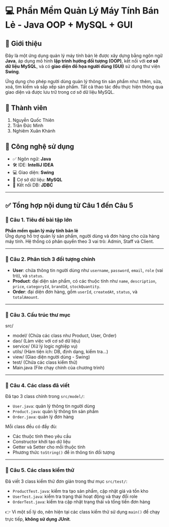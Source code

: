 # 💻 Phần Mềm Quản Lý Máy Tính Bán Lẻ - Java OOP + MySQL + GUI

## 📌 Giới thiệu

Đây là một ứng dụng quản lý máy tính bán lẻ được xây dựng bằng ngôn ngữ **Java**, áp dụng mô hình **lập trình hướng đối tượng (OOP)**, kết nối với **cơ sở dữ liệu MySQL**, và có **giao diện đồ họa người dùng (GUI)** sử dụng thư viện **Swing**.

Ứng dụng cho phép người dùng quản lý thông tin sản phẩm như: thêm, sửa, xoá, tìm kiếm và sắp xếp sản phẩm. Tất cả thao tác đều thực hiện thông qua giao diện và được lưu trữ trong cơ sở dữ liệu MySQL.

## 📌 Thành viên

1. Nguyễn Quốc Thiên  
2. Trần Đức Minh  
3. Nghiêm Xuân Khánh

## 🧱 Công nghệ sử dụng

- ✅ Ngôn ngữ: **Java**
- 🛠 IDE: **IntelliJ IDEA**
- 💻 Giao diện: **Swing**
- 💾 Cơ sở dữ liệu: **MySQL**
- 🔌 Kết nối DB: **JDBC**

---

## ✅ Tổng hợp nội dung từ Câu 1 đến Câu 5

### 📌 Câu 1. Tiêu đề bài tập lớn

**Phần mềm quản lý máy tính bán lẻ**  
Ứng dụng hỗ trợ quản lý sản phẩm, người dùng và đơn hàng cho cửa hàng máy tính. Hệ thống có phân quyền theo 3 vai trò: Admin, Staff và Client.

---

### 📌 Câu 2. Phân tích 3 đối tượng chính

- **User**: chứa thông tin người dùng như `username`, `password`, `email`, `role` (vai trò), và `status`.
- **Product**: đại diện sản phẩm, có các thuộc tính như `name`, `description`, `price`, `categoryId`, `brandId`, `stockQuantity`.
- **Order**: đại diện đơn hàng, gồm `userId`, `createdAt`, `status`, và `totalAmount`.

---

### 📌 Câu 3. Cấu trúc thư mục
src/
- model/     (Chứa các class như Product, User, Order)
- dao/       (Làm việc với cơ sở dữ liệu)
- service/   (Xử lý logic nghiệp vụ)
- utils/     (Hàm tiện ích: DB, định dạng, kiểm tra...)
- view/      (Giao diện người dùng - Swing)
- test/      (Chứa các class kiểm thử)
- Main.java  (File chạy chính của chương trình)

---

### 📌 Câu 4. Các class đã viết

Đã tạo 3 class chính trong `src/model/`:

- `User.java`: quản lý thông tin người dùng  
- `Product.java`: quản lý thông tin sản phẩm  
- `Order.java`: quản lý đơn hàng  

Mỗi class đều có đầy đủ:
- Các thuộc tính theo yêu cầu
- Constructor khởi tạo dữ liệu
- Getter và Setter cho mỗi thuộc tính
- Phương thức `toString()` để in thông tin đối tượng

---

### 📌 Câu 5. Các class kiểm thử

Đã viết 3 class kiểm thử đơn giản trong thư mục `src/test/`:

- `ProductTest.java`: kiểm tra tạo sản phẩm, cập nhật giá và tồn kho  
- `UserTest.java`: kiểm tra trạng thái hoạt động và thay đổi role  
- `OrderTest.java`: kiểm tra cập nhật trạng thái và tổng tiền đơn hàng  

👉 Vì một số lý do, nên hiện tại các class kiểm thử sử dụng `main()` để chạy trực tiếp, **không sử dụng JUnit**.
